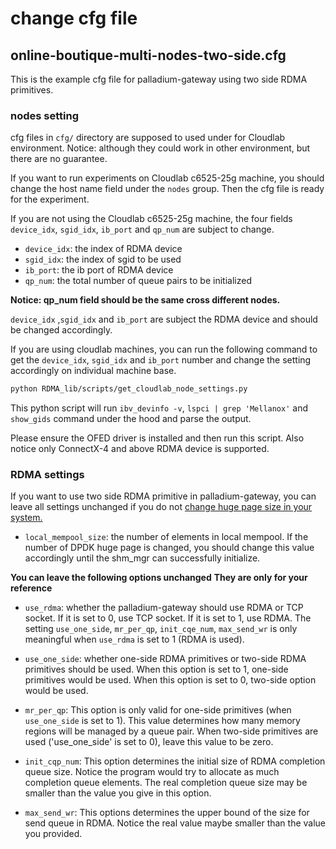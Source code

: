 # change cfg file

## online-boutique-multi-nodes-two-side.cfg

This is the example cfg file for palladium-gateway using two side RDMA primitives.

### nodes setting

cfg files in `cfg/` directory are supposed to used under for Cloudlab environment.
Notice: although they could work in other environment, but there are no guarantee.


If you want to run experiments on Cloudlab c6525-25g machine, you should change the host name field under the `nodes` group.
Then the cfg file is ready for the experiment.

If you are not using the Cloudlab c6525-25g machine, the four fields `device_idx`, `sgid_idx`, `ib_port` and `qp_num` are subject to change.

- `device_idx`: the index of RDMA device
- `sgid_idx`: the index of sgid to be used
- `ib_port`: the ib port of RDMA device
- `qp_num`: the total number of queue pairs to be initialized

**Notice: qp_num field should be the same cross different nodes.**

`device_idx` ,`sgid_idx` and `ib_port` are subject the RDMA device and should be changed accordingly.

If you are using cloudlab machines, you can run the following command to get the `device_idx`, `sgid_idx` and `ib_port` number and change the setting accordingly on individual machine base.

```bash
python RDMA_lib/scripts/get_cloudlab_node_settings.py
```

This python script will run `ibv_devinfo -v`, `lspci | grep 'Mellanox'` and `show_gids` command under the hood and parse the output.

Please ensure the OFED driver is installed and then run this script.
Also notice only ConnectX-4 and above RDMA device is supported.

### RDMA settings

If you want to use two side RDMA primitive in palladium-gateway, you can leave all settings  unchanged if you do not [change huge page size in your system.](install-dependencies.md)

- `local_mempool_size`: the number of elements in local mempool.
If the number of DPDK huge page is changed, you should change this value accordingly until the shm_mgr can successfully initialize.

**You can leave the following options unchanged**
**They are only for your reference**

- `use_rdma`: whether the palladium-gateway should use RDMA or TCP socket. If it is set to 0, use TCP socket. If it is set to 1, use RDMA. The setting `use_one_side`, `mr_per_qp`, `init_cqe_num`, `max_send_wr` is only meaningful when `use_rdma` is set to 1 (RDMA is used).

- `use_one_side`: whether one-side RDMA primitives or two-side RDMA primitives should be used. When this option is set to 1, one-side primitives would be used. When this option is set to 0, two-side option would be used.

- `mr_per_qp`: This option is only valid for one-side primitives (when `use_one_side` is set to 1). This value determines how many memory regions will be managed by a queue pair. When two-side primitives are used ('use_one_side' is set to 0), leave this value to be zero.

- `init_cqp_num`: This option determines the initial size of RDMA completion queue size. Notice the program would try to allocate as much completion queue elements. The real completion queue size may be smaller than the value you give in this option.

- `max_send_wr`: This options determines the upper bound of the size for send queue in RDMA. Notice the real value maybe smaller than the value you provided.

